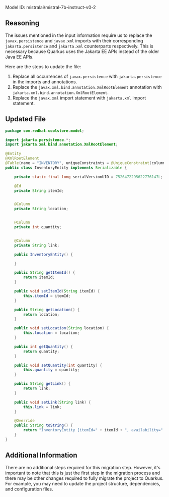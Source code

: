 Model ID: mistralai/mistral-7b-instruct-v0-2

## Reasoning

The issues mentioned in the input information require us to replace the `javax.persistence` and `javax.xml` imports with their corresponding `jakarta.persistence` and `jakarta.xml` counterparts respectively. This is necessary because Quarkus uses the Jakarta EE APIs instead of the older Java EE APIs.

Here are the steps to update the file:

1. Replace all occurrences of `javax.persistence` with `jakarta.persistence` in the imports and annotations.
2. Replace the `javax.xml.bind.annotation.XmlRootElement` annotation with `jakarta.xml.bind.annotation.XmlRootElement`.
3. Replace the `javax.xml` import statement with `jakarta.xml` import statement.

## Updated File

```java
package com.redhat.coolstore.model;

import jakarta.persistence.*;
import jakarta.xml.bind.annotation.XmlRootElement;

@Entity
@XmlRootElement
@Table(name = "INVENTORY", uniqueConstraints = @UniqueConstraint(columnNames = "itemId"))
public class InventoryEntity implements Serializable {

    private static final long serialVersionUID = 7526472295622776147L; 

    @Id
    private String itemId;


    @Column
    private String location;


    @Column
    private int quantity;


    @Column
    private String link;

    public InventoryEntity() {

    }

    public String getItemId() {
		return itemId;
	}

	public void setItemId(String itemId) {
		this.itemId = itemId;
	}

	public String getLocation() {
		return location;
	}

	public void setLocation(String location) {
		this.location = location;
	}

	public int getQuantity() {
		return quantity;
	}

	public void setQuantity(int quantity) {
		this.quantity = quantity;
	}

	public String getLink() {
		return link;
	}

	public void setLink(String link) {
		this.link = link;
	}

	@Override
    public String toString() {
        return "InventoryEntity [itemId=" + itemId + ", availability=" + quantity + "/" + location + " link=" + link + "]";
    }
}
```

## Additional Information

There are no additional steps required for this migration step. However, it's important to note that this is just the first step in the migration process and there may be other changes required to fully migrate the project to Quarkus. For example, you may need to update the project structure, dependencies, and configuration files.